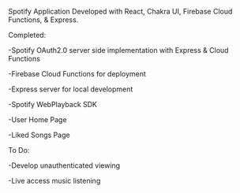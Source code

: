 Spotify Application Developed with React, Chakra UI, Firebase Cloud Functions, & Express.

Completed: 

  -Spotify OAuth2.0 server side implementation with Express & Cloud Functions

  -Firebase Cloud Functions for deployment

  -Express server for local development

  -Spotify WebPlayback SDK

  -User Home Page

  -Liked Songs Page

To Do: 

  -Develop unauthenticated viewing

  -Live access music listening

  
